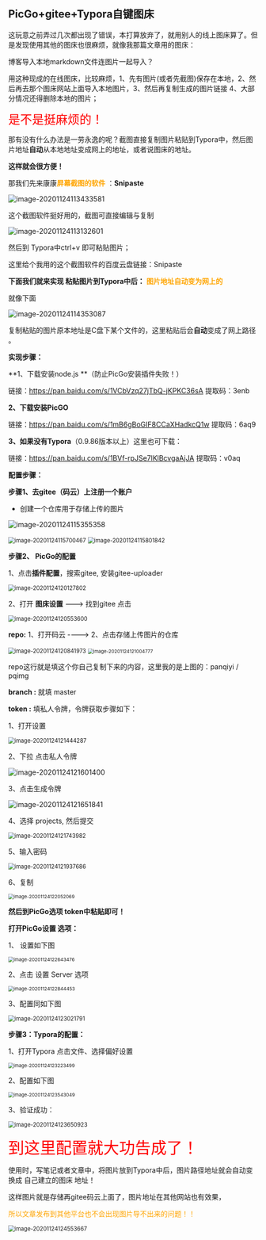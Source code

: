 ## PicGo+gitee+Typora自键图床

这玩意之前弄过几次都出现了错误，本打算放弃了，就用别人的线上图床算了。但是发现使用其他的图床也很麻烦，就像我那篇文章用的图床：

博客导入本地markdown文件连图片一起导入？

用这种现成的在线图床，比较麻烦，1、先有图片(或者先截图)保存在本地，2、然后再去那个图床网站上面导入本地图片，3、然后再复制生成的图片链接 4、大部分情况还得删除本地的图片；

<font color='red' size=5>是不是挺麻烦的！</font>

那有没有什么办法是一劳永逸的呢？截图直接复制图片粘贴到Typora中，然后图片地址**自动**从本地地址变成网上的地址，或者说图床的地址。

**这样就会很方便！**

那我们先来康康<font color='orange'>**屏幕截图的软件** </font> ：**Snipaste**

![image-20201124113433581](https://gitee.com/panqiyi/pqimg/raw/master/20201124113433.png)

这个截图软件挺好用的，截图可直接编辑与复制

![image-20201124113132601](https://gitee.com/panqiyi/pqimg/raw/master/20201124113132.png)

然后到 Typora中ctrl+v 即可粘贴图片；

这里给个我用的这个截图软件的百度云盘链接：Snipaste

**下面我们就来实现 粘贴图片到Typora中后：** <font color='orange'>**图片地址自动变为网上的**</font>

就像下面

![image-20201124114353087](https://gitee.com/panqiyi/pqimg/raw/master/20201124114353.png)

复制粘贴的图片原本地址是C盘下某个文件的，这里粘贴后会**自动**变成了网上路径 。       

**实现步骤：**

**1、下载安装node.js    **（防止PicGo安装插件失败！）

链接：https://pan.baidu.com/s/1VCbVzq27jTbQ-jKPKC36sA 
提取码：3enb 

**2、下载安装PicGO**

链接：https://pan.baidu.com/s/1mB6gBoGIF8CCaXHadkcQ1w 
提取码：6aq9 

**3、**如果没有**Typora**（0.9.86版本以上）这里也可下载：

链接：https://pan.baidu.com/s/1BVf-rpJSe7lKlBcvgaAjJA 
提取码：v0aq 

**配置步骤：**

**步骤1、**去gitee（码云）上**注册一个账户**

- 创建一个仓库用于存储上传的图片

![image-20201124115355358](https://gitee.com/panqiyi/pqimg/raw/master/20201124115355.png)

<img src="https://gitee.com/panqiyi/pqimg/raw/master/20201124115700.png" alt="image-20201124115700467" style="zoom:80%;" />

<img src="https://gitee.com/panqiyi/pqimg/raw/master/20201124115801.png" alt="image-20201124115801842" style="zoom:80%;" />

**步骤2、 PicGo的配置**

1、点击**插件配置**，搜索gitee,  安装gitee-uploader 

<img src="https://gitee.com/panqiyi/pqimg/raw/master/20201124120127.png" alt="image-20201124120127802" style="zoom:80%;" />

2、打开 **图床设置** ---> 找到gitee 点击 

<img src="https://gitee.com/panqiyi/pqimg/raw/master/20201124120553.png" alt="image-20201124120553600" style="zoom:80%;" />

**repo:** 1、打开码云 ----> 2、点击存储上传图片的仓库

<img src="https://gitee.com/panqiyi/pqimg/raw/master/20201124120842.png" alt="image-20201124120841973" style="zoom:80%;" />

<img src="https://gitee.com/panqiyi/pqimg/raw/master/20201124121004.png" alt="image-20201124121004777" style="zoom:67%;" />

repo这行就是填这个你自己复制下来的内容，这里我的是上图的：panqiyi / pqimg

**branch :** 就填 master

**token :** 填私人令牌，令牌获取步骤如下：

1、打开设置

<img src="https://gitee.com/panqiyi/pqimg/raw/master/20201124121444.png" alt="image-20201124121444287" style="zoom: 80%;" />

2、下拉 点击私人令牌

![image-20201124121601400](https://gitee.com/panqiyi/pqimg/raw/master/20201124121601.png)

3、点击生成令牌

![image-20201124121651841](https://gitee.com/panqiyi/pqimg/raw/master/20201124121651.png)

4、选择 projects, 然后提交

<img src="https://gitee.com/panqiyi/pqimg/raw/master/20201124121744.png" alt="image-20201124121743982" style="zoom:80%;" />

5、输入密码 

<img src="https://gitee.com/panqiyi/pqimg/raw/master/20201124121937.png" alt="image-20201124121937686" style="zoom:80%;" />

6、复制

<img src="https://gitee.com/panqiyi/pqimg/raw/master/20201124122052.png" alt="image-20201124122052069" style="zoom:67%;" />

**然后到PicGo选项 token中粘贴即可！**



**打开PicGo设置 选项：**

1、 设置如下图

<img src="https://gitee.com/panqiyi/pqimg/raw/master/20201124122643.png" alt="image-20201124122643476" style="zoom:67%;" />

2、点击 设置 Server 选项

<img src="https://gitee.com/panqiyi/pqimg/raw/master/20201124122844.png" alt="image-20201124122844453" style="zoom:67%;" />

3、配置同如下图

<img src="https://gitee.com/panqiyi/pqimg/raw/master/20201124123021.png" alt="image-20201124123021791" style="zoom:80%;" />



**步骤3：Typora的配置：**

1、打开Typora  点击文件、选择偏好设置

<img src="https://gitee.com/panqiyi/pqimg/raw/master/20201124123223.png" alt="image-20201124123223499" style="zoom:67%;" />

2、配置如下图

<img src="https://gitee.com/panqiyi/pqimg/raw/master/20201124123543.png" alt="image-20201124123543049" style="zoom:67%;" />

3、验证成功：

<img src="https://gitee.com/panqiyi/pqimg/raw/master/20201124123650.png" alt="image-20201124123650923" style="zoom:80%;" />

<font color='red' size=6>到这里配置就大功告成了！</font>



使用时，写笔记或者文章中，将图片放到Typora中后，图片路径地址就会自动变换成 自己建立的图床 地址！

这样图片就是存储再gitee码云上面了，图片地址在其他网站也有效果，

<font color='orange'>所以文章发布到其他平台也不会出现图片导不出来的问题！！</font>



<img src="https://gitee.com/panqiyi/pqimg/raw/master/20201124124553.png" alt="image-20201124124553667" style="zoom:80%;" />